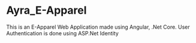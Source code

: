 # Ayra_E-Apparel

This is an E-Apparel Web Application made using Angular, .Net Core. 
User Authentication is done using ASP.Net Identity

